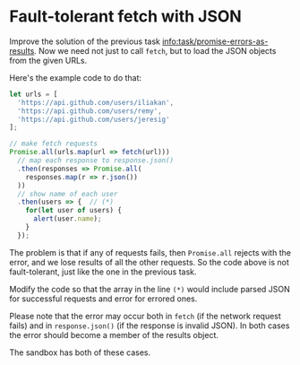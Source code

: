 # Fault-tolerant fetch with JSON

Improve the solution of the previous task <info:task/promise-errors-as-results>. Now we need not just to call `fetch`, but to load the JSON objects from the given URLs.

Here's the example code to do that:

```js run
let urls = [
  'https://api.github.com/users/iliakan',
  'https://api.github.com/users/remy',
  'https://api.github.com/users/jeresig'
];

// make fetch requests
Promise.all(urls.map(url => fetch(url)))
  // map each response to response.json()
  .then(responses => Promise.all(
    responses.map(r => r.json())
  ))
  // show name of each user
  .then(users => {  // (*)
    for(let user of users) {
      alert(user.name);
    }
  });
```

The problem is that if any of requests fails, then `Promise.all` rejects with the error, and we lose results of all the other requests. So the code above is not fault-tolerant, just like the one in the previous task.

Modify the code so that the array in the line `(*)` would include parsed JSON for successful requests and error for errored ones.

Please note that the error may occur both in `fetch` (if the network request fails) and in `response.json()` (if the response is invalid JSON). In both cases the error should become a member of the results object.

The sandbox has both of these cases.
